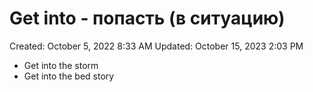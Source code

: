 # Get into - попасть (в ситуацию)

Created: October 5, 2022 8:33 AM
Updated: October 15, 2023 2:03 PM

- Get into the storm
- Get into the bed story